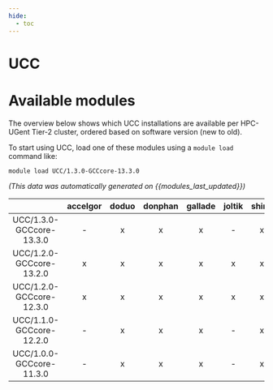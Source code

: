```yaml
---
hide:
  - toc
---
```


UCC
===

# Available modules


The overview below shows which UCC installations are available per HPC-UGent Tier-2 cluster, ordered based on software version (new to old).

To start using UCC, load one of these modules using a `module load` command like:

```shell
module load UCC/1.3.0-GCCcore-13.3.0
```

*(This data was automatically generated on {{modules_last_updated}})*  

| |accelgor|doduo|donphan|gallade|joltik|shinx|skitty|
| :---: | :---: | :---: | :---: | :---: | :---: | :---: | :---: |
|UCC/1.3.0-GCCcore-13.3.0|-|x|x|x|-|x|x|
|UCC/1.2.0-GCCcore-13.2.0|x|x|x|x|x|x|x|
|UCC/1.2.0-GCCcore-12.3.0|x|x|x|x|x|x|x|
|UCC/1.1.0-GCCcore-12.2.0|-|x|x|x|-|x|-|
|UCC/1.0.0-GCCcore-11.3.0|-|x|x|x|-|x|-|
